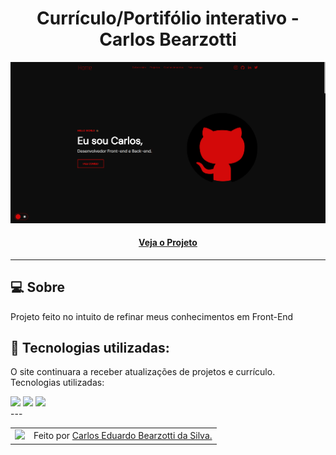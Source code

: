 <h1 align="center">Currículo/Portifólio interativo - Carlos  Bearzotti</h1>

![Imagem do projeto finalizado](assets/images/projects/portFinal.png)

<h4 align="center"><a href="https://curriculo-lemon-mu.vercel.app">Veja o Projeto</a></h4>

---

## 💻 Sobre

Projeto feito no intuito de refinar meus conhecimentos em Front-End

## 🧠 Tecnologias utilizadas:

O site continuara a receber atualizações de projetos e currículo. Tecnologias utilizadas:

<div>
    <img src="https://img.shields.io/badge/HTML5-E34F26?style=for-the-badge&logo=html5&logoColor=white" />
    <img src="https://img.shields.io/badge/CSS3-1572B6?style=for-the-badge&logo=css3&logoColor=white" />
    <img src="https://img.shields.io/badge/JavaScript-F7DF1E?style=for-the-badge&logo=javascript&logoColor=black" />
</div>
---

<table>
  <tr>
    <td>
      <img src="https://github.com/carlosbearzotti.png" width="100px" />
    <td>
      Feito por <a href="https://github.com/carlosbearzotti">Carlos Eduardo Bearzotti da Silva.</a>
    </td>
  </tr>
</table>